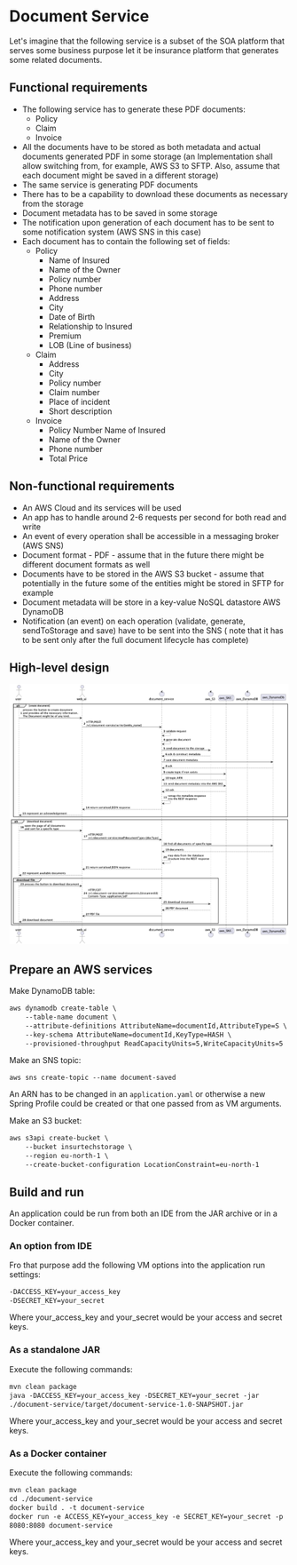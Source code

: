 # Document Service

Let's imagine that the following service is a subset of the SOA platform that serves some business purpose let it be
insurance platform that generates some related documents.

## Functional requirements

* The following service has to generate these PDF documents:
    * Policy
    * Claim
    * Invoice
* All the documents have to be stored as both metadata and actual documents generated PDF in some storage (an
  Implementation shall allow switching from, for example, AWS S3 to SFTP. Also, assume that each
  document might be saved in a different storage)
* The same service is generating PDF documents
* There has to be a capability to download these documents as necessary from the storage
* Document metadata has to be saved in some storage
* The notification upon generation of each document has to be sent to some notification system (AWS SNS in this case)
* Each document has to contain the following set of fields:
    * Policy
        * Name of Insured
        * Name of the Owner
        * Policy number
        * Phone number
        * Address
        * City
        * Date of Birth
        * Relationship to Insured
        * Premium
        * LOB (Line of business)
    * Claim
        * Address
        * City
        * Policy number
        * Claim number
        * Place of incident
        * Short description
    * Invoice
        * Policy Number
          Name of Insured
        * Name of the Owner
        * Phone number
        * Total Price

## Non-functional requirements

* An AWS Cloud and its services will be used
* An app has to handle around 2-6 requests per second for both read and write
* An event of every operation shall be accessible in a messaging broker (AWS SNS)
* Document format - PDF - assume that in the future there might be different document formats as well
* Documents have to be stored in the AWS S3 bucket - assume that potentially in the future some of the entities might be
  stored in SFTP for example
* Document metadata will be store in a key-value NoSQL datastore AWS DynamoDB
* Notification (an event) on each operation (validate, generate, sendToStorage and save) have to be sent into the SNS (
  note that it has to be sent only after the full document lifecycle has complete)

## High-level design

![High level design](./high-level.png)

## Prepare an AWS services

Make DynamoDB table:

```shell
aws dynamodb create-table \
    --table-name document \
    --attribute-definitions AttributeName=documentId,AttributeType=S \
    --key-schema AttributeName=documentId,KeyType=HASH \
    --provisioned-throughput ReadCapacityUnits=5,WriteCapacityUnits=5
```

Make an SNS topic:

```shell
aws sns create-topic --name document-saved
```

An ARN has to be changed in an `application.yaml` or otherwise a new Spring Profile could be created or that one passed
from as VM arguments.

Make an S3 bucket:

```shell
aws s3api create-bucket \
    --bucket insurtechstorage \
    --region eu-north-1 \
    --create-bucket-configuration LocationConstraint=eu-north-1
```

## Build and run
An application could be run from both an IDE from the JAR archive or in a Docker container.

### An option from IDE
Fro that purpose add the following VM options into the application run settings:

```text
-DACCESS_KEY=your_access_key
-DSECRET_KEY=your_secret
```

Where your_access_key and your_secret would be your access and secret keys.

### As a standalone JAR

Execute the following commands:
```shell
mvn clean package
java -DACCESS_KEY=your_access_key -DSECRET_KEY=your_secret -jar ./document-service/target/document-service-1.0-SNAPSHOT.jar
```

Where your_access_key and your_secret would be your access and secret keys.

### As a Docker container

Execute the following commands:
```shell
mvn clean package
cd ./document-service
docker build . -t document-service
docker run -e ACCESS_KEY=your_access_key -e SECRET_KEY=your_secret -p 8080:8080 document-service
```

Where your_access_key and your_secret would be your access and secret keys.
